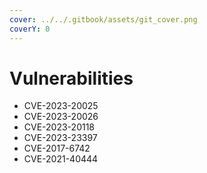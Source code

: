 ```yaml
---
cover: ../../.gitbook/assets/git_cover.png
coverY: 0
---
```


# Vulnerabilities

* CVE-2023-20025
* CVE-2023-20026
* CVE-2023-20118
* CVE-2023-23397
* CVE-2017-6742
* CVE-2021-40444
